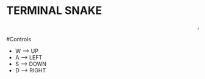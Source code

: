 # TERMINAL SNAKE

<marquee> A simple game of snake which ajusts to the size of your linux terminal. </marquee>


#Controls

- W --> UP
- A --> LEFT
- S --> DOWN
- D --> RIGHT
